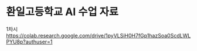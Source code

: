 # 환일고등학교 AI 수업 자료 

1차시 
https://colab.research.google.com/drive/1pyVLSiH0H7fGp1hazSoa0ScdLWLPYU8p?authuser=1
